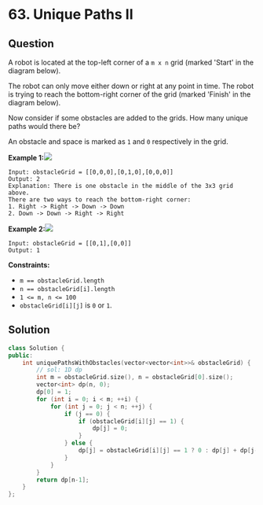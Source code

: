 # 63. Unique Paths II

## Question

A robot is located at the top-left corner of a `m x n` grid \(marked 'Start' in the diagram below\).

The robot can only move either down or right at any point in time. The robot is trying to reach the bottom-right corner of the grid \(marked 'Finish' in the diagram below\).

Now consider if some obstacles are added to the grids. How many unique paths would there be?

An obstacle and space is marked as `1` and `0` respectively in the grid.

**Example 1:**![](https://assets.leetcode.com/uploads/2020/11/04/robot1.jpg)

```text
Input: obstacleGrid = [[0,0,0],[0,1,0],[0,0,0]]
Output: 2
Explanation: There is one obstacle in the middle of the 3x3 grid above.
There are two ways to reach the bottom-right corner:
1. Right -> Right -> Down -> Down
2. Down -> Down -> Right -> Right
```

**Example 2:**![](https://assets.leetcode.com/uploads/2020/11/04/robot2.jpg)

```text
Input: obstacleGrid = [[0,1],[0,0]]
Output: 1
```

**Constraints:**

* `m == obstacleGrid.length`
* `n == obstacleGrid[i].length`
* `1 <= m, n <= 100`
* `obstacleGrid[i][j]` is `0` or `1`.

## Solution

```cpp
class Solution {
public:
    int uniquePathsWithObstacles(vector<vector<int>>& obstacleGrid) {
        // sol: 1D dp
        int m = obstacleGrid.size(), n = obstacleGrid[0].size();
        vector<int> dp(n, 0);
        dp[0] = 1;
        for (int i = 0; i < m; ++i) {
            for (int j = 0; j < n; ++j) {
                if (j == 0) {
                    if (obstacleGrid[i][j] == 1) {
                        dp[j] = 0;
                    }
                } else {
                    dp[j] = obstacleGrid[i][j] == 1 ? 0 : dp[j] + dp[j-1];
                }
            }
        }
        return dp[n-1];
    }
};
```

